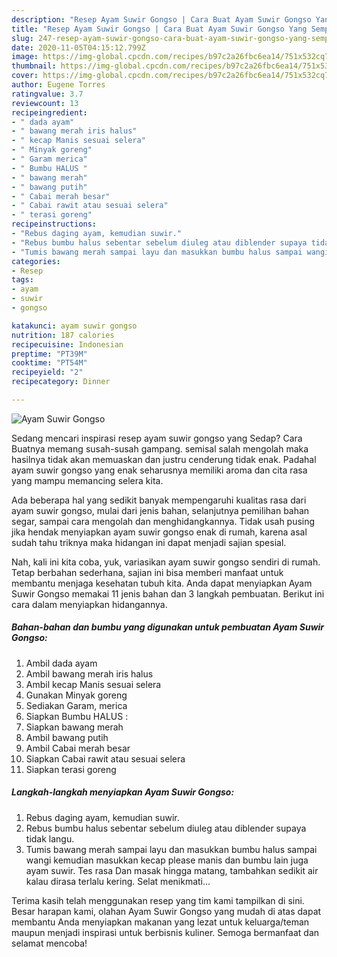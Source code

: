 ```yaml
---
description: "Resep Ayam Suwir Gongso | Cara Buat Ayam Suwir Gongso Yang Sempurna"
title: "Resep Ayam Suwir Gongso | Cara Buat Ayam Suwir Gongso Yang Sempurna"
slug: 247-resep-ayam-suwir-gongso-cara-buat-ayam-suwir-gongso-yang-sempurna
date: 2020-11-05T04:15:12.799Z
image: https://img-global.cpcdn.com/recipes/b97c2a26fbc6ea14/751x532cq70/ayam-suwir-gongso-foto-resep-utama.jpg
thumbnail: https://img-global.cpcdn.com/recipes/b97c2a26fbc6ea14/751x532cq70/ayam-suwir-gongso-foto-resep-utama.jpg
cover: https://img-global.cpcdn.com/recipes/b97c2a26fbc6ea14/751x532cq70/ayam-suwir-gongso-foto-resep-utama.jpg
author: Eugene Torres
ratingvalue: 3.7
reviewcount: 13
recipeingredient:
- " dada ayam"
- " bawang merah iris halus"
- " kecap Manis sesuai selera"
- " Minyak goreng"
- " Garam merica"
- " Bumbu HALUS "
- " bawang merah"
- " bawang putih"
- " Cabai merah besar"
- " Cabai rawit atau sesuai selera"
- " terasi goreng"
recipeinstructions:
- "Rebus daging ayam, kemudian suwir."
- "Rebus bumbu halus sebentar sebelum diuleg atau diblender supaya tidak langu."
- "Tumis bawang merah sampai layu dan masukkan bumbu halus sampai wangi kemudian masukkan kecap please manis dan bumbu lain juga ayam suwir. Tes rasa Dan masak hingga matang, tambahkan sedikit air kalau dirasa terlalu kering. Selat menikmati..."
categories:
- Resep
tags:
- ayam
- suwir
- gongso

katakunci: ayam suwir gongso 
nutrition: 187 calories
recipecuisine: Indonesian
preptime: "PT39M"
cooktime: "PT54M"
recipeyield: "2"
recipecategory: Dinner

---
```



![Ayam Suwir Gongso](https://img-global.cpcdn.com/recipes/b97c2a26fbc6ea14/751x532cq70/ayam-suwir-gongso-foto-resep-utama.jpg)

Sedang mencari inspirasi resep ayam suwir gongso yang Sedap? Cara Buatnya memang susah-susah gampang. semisal salah mengolah maka hasilnya tidak akan memuaskan dan justru cenderung tidak enak. Padahal ayam suwir gongso yang enak seharusnya memiliki aroma dan cita rasa yang mampu memancing selera kita.

Ada beberapa hal yang sedikit banyak mempengaruhi kualitas rasa dari ayam suwir gongso, mulai dari jenis bahan, selanjutnya pemilihan bahan segar, sampai cara mengolah dan menghidangkannya. Tidak usah pusing jika hendak menyiapkan ayam suwir gongso enak di rumah, karena asal sudah tahu triknya maka hidangan ini dapat menjadi sajian spesial.




Nah, kali ini kita coba, yuk, variasikan ayam suwir gongso sendiri di rumah. Tetap berbahan sederhana, sajian ini bisa memberi manfaat untuk membantu menjaga kesehatan tubuh kita. Anda dapat menyiapkan Ayam Suwir Gongso memakai 11 jenis bahan dan 3 langkah pembuatan. Berikut ini cara dalam menyiapkan hidangannya.

<!--inarticleads1-->

##### Bahan-bahan dan bumbu yang digunakan untuk pembuatan Ayam Suwir Gongso:

1. Ambil  dada ayam
1. Ambil  bawang merah iris halus
1. Ambil  kecap Manis sesuai selera
1. Gunakan  Minyak goreng
1. Sediakan  Garam, merica
1. Siapkan  Bumbu HALUS :
1. Siapkan  bawang merah
1. Ambil  bawang putih
1. Ambil  Cabai merah besar
1. Siapkan  Cabai rawit atau sesuai selera
1. Siapkan  terasi goreng




<!--inarticleads2-->

##### Langkah-langkah menyiapkan Ayam Suwir Gongso:

1. Rebus daging ayam, kemudian suwir.
1. Rebus bumbu halus sebentar sebelum diuleg atau diblender supaya tidak langu.
1. Tumis bawang merah sampai layu dan masukkan bumbu halus sampai wangi kemudian masukkan kecap please manis dan bumbu lain juga ayam suwir. Tes rasa Dan masak hingga matang, tambahkan sedikit air kalau dirasa terlalu kering. Selat menikmati...




Terima kasih telah menggunakan resep yang tim kami tampilkan di sini. Besar harapan kami, olahan Ayam Suwir Gongso yang mudah di atas dapat membantu Anda menyiapkan makanan yang lezat untuk keluarga/teman maupun menjadi inspirasi untuk berbisnis kuliner. Semoga bermanfaat dan selamat mencoba!
